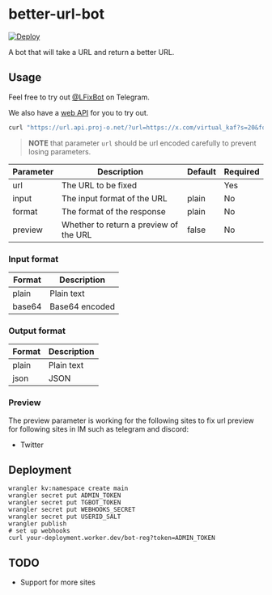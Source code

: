 # better-url-bot

[![Deploy](https://github.com/SpartaEN/better-url-bot/actions/workflows/deploy.yml/badge.svg)](https://github.com/SpartaEN/better-url-bot/actions/workflows/deploy.yml)

A bot that will take a URL and return a better URL.

## Usage

Feel free to try out [@LFixBot](https://t.me/LFixBot) on Telegram.


We also have a [web API](https://url.proj-o.net/) for you to try out.

```bash
curl "https://url.api.proj-o.net/?url=https://x.com/virtual_kaf?s=20&format=json&preview=true"
```

> **NOTE** that parameter `url` should be url encoded carefully to prevent losing parameters.

| Parameter | Description | Default | Required |
--- | --- | --- | ---
| url | The URL to be fixed | | Yes |
| input | The input format of the URL | plain | No |
| format | The format of the response | plain | No |
| preview | Whether to return a preview of the URL | false | No |

### Input format

| Format | Description |
--- | ---
| plain | Plain text |
| base64 | Base64 encoded |

### Output format

| Format | Description |
--- | ---
| plain | Plain text |
| json | JSON |


### Preview

The preview parameter is working for the following sites to fix url preview for following sites in IM such as telegram and discord:

- Twitter

## Deployment

```
wrangler kv:namespace create main
wrangler secret put ADMIN_TOKEN
wrangler secret put TGBOT_TOKEN
wrangler secret put WEBHOOKS_SECRET
wrangler secret put USERID_SALT
wrangler publish
# set up webhooks
curl your-deployment.worker.dev/bot-reg?token=ADMIN_TOKEN
```

## TODO

- Support for more sites